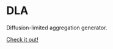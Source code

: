 # DLA

Diffusion-limited aggregation generator. 

[Check it out!](http://ninani.github.io/DLA/index.html)
